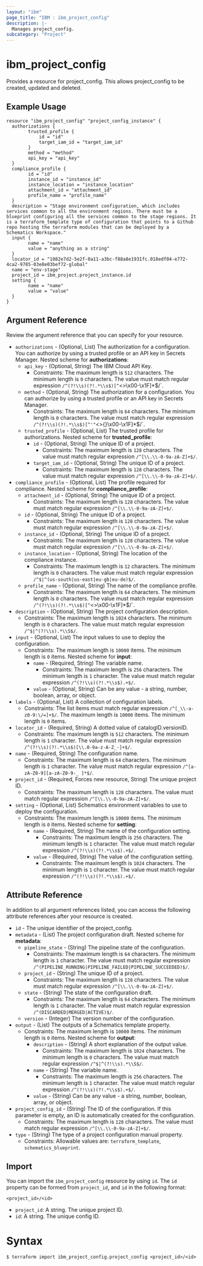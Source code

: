 ```yaml
---
layout: "ibm"
page_title: "IBM : ibm_project_config"
description: |-
  Manages project_config.
subcategory: "Project"
---
```


# ibm_project_config

Provides a resource for project_config. This allows project_config to be created, updated and deleted.

## Example Usage

```hcl
resource "ibm_project_config" "project_config_instance" {
  authorizations {
		trusted_profile {
			id = "id"
			target_iam_id = "target_iam_id"
		}
		method = "method"
		api_key = "api_key"
  }
  compliance_profile {
		id = "id"
		instance_id = "instance_id"
		instance_location = "instance_location"
		attachment_id = "attachment_id"
		profile_name = "profile_name"
  }
  description = "Stage environment configuration, which includes services common to all the environment regions. There must be a blueprint configuring all the services common to the stage regions. It is a terraform_template type of configuration that points to a Github repo hosting the terraform modules that can be deployed by a Schematics Workspace."
  input {
		name = "name"
		value = "anything as a string"
  }
  locator_id = "1082e7d2-5e2f-0a11-a3bc-f88a8e1931fc.018edf04-e772-4ca2-9785-03e8e03bef72-global"
  name = "env-stage"
  project_id = ibm_project.project_instance.id
  setting {
		name = "name"
		value = "value"
  }
}
```

## Argument Reference

Review the argument reference that you can specify for your resource.

* `authorizations` - (Optional, List) The authorization for a configuration. You can authorize by using a trusted profile or an API key in Secrets Manager.
Nested scheme for **authorizations**:
	* `api_key` - (Optional, String) The IBM Cloud API Key.
	  * Constraints: The maximum length is `512` characters. The minimum length is `0` characters. The value must match regular expression `/^(?!\\s)(?!.*\\s$)[^`<>\\x00-\\x1F]*$/`.
	* `method` - (Optional, String) The authorization for a configuration. You can authorize by using a trusted profile or an API key in Secrets Manager.
	  * Constraints: The maximum length is `64` characters. The minimum length is `0` characters. The value must match regular expression `/^(?!\\s)(?!.*\\s$)[^'"`<>{}\\x00-\\x1F]*$/`.
	* `trusted_profile` - (Optional, List) The trusted profile for authorizations.
	Nested scheme for **trusted_profile**:
		* `id` - (Optional, String) The unique ID of a project.
		  * Constraints: The maximum length is `128` characters. The value must match regular expression `/^[\\.\\-0-9a-zA-Z]+$/`.
		* `target_iam_id` - (Optional, String) The unique ID of a project.
		  * Constraints: The maximum length is `128` characters. The value must match regular expression `/^[\\.\\-0-9a-zA-Z]+$/`.
* `compliance_profile` - (Optional, List) The profile required for compliance.
Nested scheme for **compliance_profile**:
	* `attachment_id` - (Optional, String) The unique ID of a project.
	  * Constraints: The maximum length is `128` characters. The value must match regular expression `/^[\\.\\-0-9a-zA-Z]+$/`.
	* `id` - (Optional, String) The unique ID of a project.
	  * Constraints: The maximum length is `128` characters. The value must match regular expression `/^[\\.\\-0-9a-zA-Z]+$/`.
	* `instance_id` - (Optional, String) The unique ID of a project.
	  * Constraints: The maximum length is `128` characters. The value must match regular expression `/^[\\.\\-0-9a-zA-Z]+$/`.
	* `instance_location` - (Optional, String) The location of the compliance instance.
	  * Constraints: The maximum length is `12` characters. The minimum length is `0` characters. The value must match regular expression `/^$|^(us-south|us-east|eu-gb|eu-de)$/`.
	* `profile_name` - (Optional, String) The name of the compliance profile.
	  * Constraints: The maximum length is `64` characters. The minimum length is `0` characters. The value must match regular expression `/^(?!\\s)(?!.*\\s$)[^`<>\\x00-\\x1F]*$/`.
* `description` - (Optional, String) The project configuration description.
  * Constraints: The maximum length is `1024` characters. The minimum length is `0` characters. The value must match regular expression `/^$|^(?!\\s).*\\S$/`.
* `input` - (Optional, List) The input values to use to deploy the configuration.
  * Constraints: The maximum length is `10000` items. The minimum length is `0` items.
Nested scheme for **input**:
	* `name` - (Required, String) The variable name.
	  * Constraints: The maximum length is `256` characters. The minimum length is `1` character. The value must match regular expression `/^(?!\\s)(?!.*\\s$).+$/`.
	* `value` - (Optional, String) Can be any value - a string, number, boolean, array, or object.
* `labels` - (Optional, List) A collection of configuration labels.
  * Constraints: The list items must match regular expression `/^[_\\-a-z0-9:\/=]+$/`. The maximum length is `10000` items. The minimum length is `0` items.
* `locator_id` - (Required, String) A dotted value of catalogID.versionID.
  * Constraints: The maximum length is `512` characters. The minimum length is `1` character. The value must match regular expression `/^(?!\\s)(?!.*\\s$)[\\.0-9a-z-A-Z_-]+$/`.
* `name` - (Required, String) The configuration name.
  * Constraints: The maximum length is `64` characters. The minimum length is `1` character. The value must match regular expression `/^[a-zA-Z0-9][a-zA-Z0-9-_ ]*$/`.
* `project_id` - (Required, Forces new resource, String) The unique project ID.
  * Constraints: The maximum length is `128` characters. The value must match regular expression `/^[\\.\\-0-9a-zA-Z]+$/`.
* `setting` - (Optional, List) Schematics environment variables to use to deploy the configuration.
  * Constraints: The maximum length is `10000` items. The minimum length is `0` items.
Nested scheme for **setting**:
	* `name` - (Required, String) The name of the configuration setting.
	  * Constraints: The maximum length is `256` characters. The minimum length is `1` character. The value must match regular expression `/^(?!\\s)(?!.*\\s$).+$/`.
	* `value` - (Required, String) The value of the configuration setting.
	  * Constraints: The maximum length is `1024` characters. The minimum length is `1` character. The value must match regular expression `/^(?!\\s)(?!.*\\s$).+$/`.

## Attribute Reference

In addition to all argument references listed, you can access the following attribute references after your resource is created.

* `id` - The unique identifier of the project_config.
* `metadata` - (List) The project configuration draft.
Nested scheme for **metadata**:
	* `pipeline_state` - (String) The pipeline state of the configuration.
	  * Constraints: The maximum length is `64` characters. The minimum length is `1` character. The value must match regular expression `/^(PIPELINE_RUNNING|PIPELINE_FAILED|PIPELINE_SUCCEEDED)$/`.
	* `project_id` - (String) The unique ID of a project.
	  * Constraints: The maximum length is `128` characters. The value must match regular expression `/^[\\.\\-0-9a-zA-Z]+$/`.
	* `state` - (String) The state of the configuration draft.
	  * Constraints: The maximum length is `64` characters. The minimum length is `1` character. The value must match regular expression `/^(DISCARDED|MERGED|ACTIVE)$/`.
	* `version` - (Integer) The version number of the configuration.
* `output` - (List) The outputs of a Schematics template property.
  * Constraints: The maximum length is `10000` items. The minimum length is `0` items.
Nested scheme for **output**:
	* `description` - (String) A short explanation of the output value.
	  * Constraints: The maximum length is `1024` characters. The minimum length is `0` characters. The value must match regular expression `/^$|^(?!\\s).*\\S$/`.
	* `name` - (String) The variable name.
	  * Constraints: The maximum length is `256` characters. The minimum length is `1` character. The value must match regular expression `/^(?!\\s)(?!.*\\s$).+$/`.
	* `value` - (String) Can be any value - a string, number, boolean, array, or object.
* `project_config_id` - (String) The ID of the configuration. If this parameter is empty, an ID is automatically created for the configuration.
  * Constraints: The maximum length is `128` characters. The value must match regular expression `/^[\\.\\-0-9a-zA-Z]+$/`.
* `type` - (String) The type of a project configuration manual property.
  * Constraints: Allowable values are: `terraform_template`, `schematics_blueprint`.


## Import

You can import the `ibm_project_config` resource by using `id`.
The `id` property can be formed from `project_id`, and `id` in the following format:

```
<project_id>/<id>
```
* `project_id`: A string. The unique project ID.
* `id`: A string. The unique config ID.

# Syntax
```
$ terraform import ibm_project_config.project_config <project_id>/<id>
```
